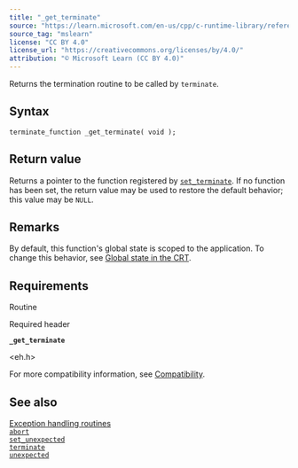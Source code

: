 ```yaml
---
title: "_get_terminate"
source: "https://learn.microsoft.com/en-us/cpp/c-runtime-library/reference/get-terminate?view=msvc-170"
source_tag: "mslearn"
license: "CC BY 4.0"
license_url: "https://creativecommons.org/licenses/by/4.0/"
attribution: "© Microsoft Learn (CC BY 4.0)"
---
```

Returns the termination routine to be called by `terminate`.

## Syntax

```
terminate_function _get_terminate( void );
```

## Return value

Returns a pointer to the function registered by [`set_terminate`](https://learn.microsoft.com/en-us/cpp/c-runtime-library/reference/set-terminate-crt?view=msvc-170). If no function has been set, the return value may be used to restore the default behavior; this value may be `NULL`.

## Remarks

By default, this function's global state is scoped to the application. To change this behavior, see [Global state in the CRT](https://learn.microsoft.com/en-us/cpp/c-runtime-library/global-state?view=msvc-170).

## Requirements

Routine

Required header

**`_get_terminate`**

<eh.h>

For more compatibility information, see [Compatibility](https://learn.microsoft.com/en-us/cpp/c-runtime-library/compatibility?view=msvc-170).

## See also

[Exception handling routines](https://learn.microsoft.com/en-us/cpp/c-runtime-library/exception-handling-routines?view=msvc-170)  
[`abort`](https://learn.microsoft.com/en-us/cpp/c-runtime-library/reference/abort?view=msvc-170)  
[`set_unexpected`](https://learn.microsoft.com/en-us/cpp/c-runtime-library/reference/set-unexpected-crt?view=msvc-170)  
[`terminate`](https://learn.microsoft.com/en-us/cpp/c-runtime-library/reference/terminate-crt?view=msvc-170)  
[`unexpected`](https://learn.microsoft.com/en-us/cpp/c-runtime-library/reference/unexpected-crt?view=msvc-170)
